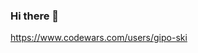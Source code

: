 ### Hi there 👋
<!--
[![gipo-ski GitHub stats](https://github-readme-stats.vercel.app/api?username=gipo-ski)](https://github.com/gipo-ski/github-readme-stats)
I'm curently working on...
-->
https://www.codewars.com/users/gipo-ski





<!--
**gipo-ski/gipo-ski** is a ✨ _special_ ✨ repository because its `README.md` (this file) appears on your GitHub profile.

Here are some ideas to get you started:

- 🔭 I’m currently working on ...
- 🌱 I’m currently learning ...
- 👯 I’m looking to collaborate on ...
- 🤔 I’m looking for help with ...
- 💬 Ask me about ...
- 📫 How to reach me: ...
- 😄 Pronouns: ...
- ⚡ Fun fact: ...
-->
<!--
[![gipo-ski GitHub stats](https://github-readme-stats.vercel.app/api?username=gipo-ski)](https://github.com/gipo-ski/github-readme-stats)
-->
